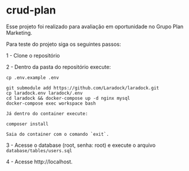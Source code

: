 # crud-plan
Esse projeto foi realizado para avaliação em oportunidade no Grupo Plan Marketing.

Para teste do projeto siga os seguintes passos:

1 - Clone o repositório

2 - Dentro da pasta do repositório execute:
    
    cp .env.example .env

    git submodule add https://github.com/Laradock/laradock.git
    cp laradock.env laradock/.env
    cd laradock && docker-compose up -d nginx mysql
    docker-compose exec workspace bash

    Já dentro do container execute: 

    composer install

    Saia do container com o comando `exit`.

3 - Acesse o database (root, senha: root) e execute o arquivo `database/tables/users.sql`

4 - Acesse http://localhost.

